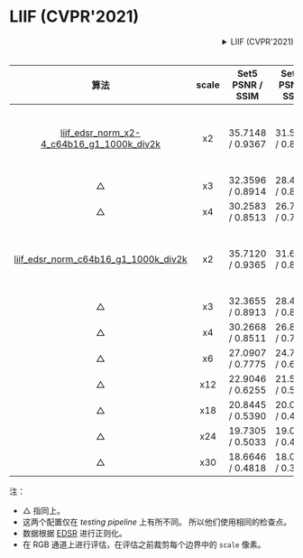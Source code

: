 # LIIF (CVPR'2021)

<!-- [ALGORITHM] -->

<details>
<summary align="right">LIIF (CVPR'2021)</summary>

```bibtex
@inproceedings{chen2021learning,
  title={Learning continuous image representation with local implicit image function},
  author={Chen, Yinbo and Liu, Sifei and Wang, Xiaolong},
  booktitle={Proceedings of the IEEE/CVF Conference on Computer Vision and Pattern Recognition},
  pages={8628--8638},
  year={2021}
}
```

</details>

<br/>

|                                                        算法                                                         | scale | Set5<br>PSNR / SSIM | Set14<br>PSNR / SSIM | DIV2K <br>PSNR / SSIM |                                                                                                                            下载                                                                                                                             |
| :---------------------------------------------------------------------------------------------------------------: | :---: | :-----------------: | :------------------: | :-------------------: | :-------------------------------------------------------------------------------------------------------------------------------------------------------------------------------------------------------------------------------------------------------: |
| [liif_edsr_norm_x2-4_c64b16_g1_1000k_div2k](/configs/restorers/liif/liif_edsr_norm_x2-4_c64b16_g1_1000k_div2k.py) |  x2   |  35.7148 / 0.9367   |   31.5936 / 0.8889   |   34.5896 / 0.9352    | [模型](https://download.openmmlab.com/mmediting/restorers/liif/liif_edsr_norm_c64b16_g1_1000k_div2k_20210319-329ce255.pth) \| [日志](https://download.openmmlab.com/mmediting/restorers/liif/liif_edsr_norm_c64b16_g1_1000k_div2k_20210319-329ce255.log.json) |
|                                                         △                                                         |  x3   |  32.3596 / 0.8914   |   28.4475 / 0.8040   |   30.9154 / 0.8720    |                                                                                                                             △                                                                                                                             |
|                                                         △                                                         |  x4   |  30.2583 / 0.8513   |   26.7867 / 0.7377   |   29.0048 / 0.8183    |                                                                                                                             △                                                                                                                             |
|      [liif_edsr_norm_c64b16_g1_1000k_div2k](/configs/restorers/liif/liif_edsr_norm_c64b16_g1_1000k_div2k.py)      |  x2   |  35.7120 / 0.9365   |   31.6106 / 0.8891   |   34.6401 / 0.9353    | [模型](https://download.openmmlab.com/mmediting/restorers/liif/liif_edsr_norm_c64b16_g1_1000k_div2k_20210319-329ce255.pth) \| [日志](https://download.openmmlab.com/mmediting/restorers/liif/liif_edsr_norm_c64b16_g1_1000k_div2k_20210319-329ce255.log.json) |
|                                                         △                                                         |  x3   |  32.3655 / 0.8913   |   28.4605 / 0.8039   |   30.9597 / 0.8711    |                                                                                                                             △                                                                                                                             |
|                                                         △                                                         |  x4   |  30.2668 / 0.8511   |   26.8093 / 0.7377   |   29.0059 / 0.8183    |                                                                                                                             △                                                                                                                             |
|                                                         △                                                         |  x6   |  27.0907 / 0.7775   |   24.7129 / 0.6438   |   26.7694 / 0.7422    |                                                                                                                             △                                                                                                                             |
|                                                         △                                                         |  x12  |  22.9046 / 0.6255   |   21.5378 / 0.5088   |   23.7269 / 0.6373    |                                                                                                                             △                                                                                                                             |
|                                                         △                                                         |  x18  |  20.8445 / 0.5390   |   20.0215 / 0.4521   |   22.1920 / 0.5947    |                                                                                                                             △                                                                                                                             |
|                                                         △                                                         |  x24  |  19.7305 / 0.5033   |   19.0703 / 0.4218   |   21.2025 / 0.5714    |                                                                                                                             △                                                                                                                             |
|                                                         △                                                         |  x30  |  18.6646 / 0.4818   |   18.0210 / 0.3905   |   20.5022 / 0.5568    |                                                                                                                             △                                                                                                                             |

注：

- △ 指同上。
- 这两个配置仅在 _testing pipeline_ 上有所不同。 所以他们使用相同的检查点。
- 数据根据 [EDSR](/configs/restorers/edsr) 进行正则化。
- 在 RGB 通道上进行评估，在评估之前裁剪每个边界中的 `scale` 像素。
